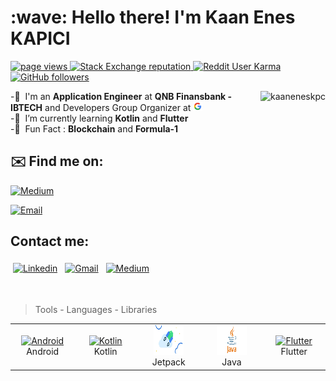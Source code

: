 <h1 align="left" id="kaaneneskpc-title">:wave: Hello there! I'm Kaan Enes KAPICI</h1>
<p align="left">
  <a href="https://github.com/kaaneneskpc/">
    <img src="https://komarev.com/ghpvc/?username=kaaneneskpc" alt="page views" />
  </a>
  <a href="https://stackoverflow.com/users/9420596">
    <img alt="Stack Exchange reputation" src="https://img.shields.io/stackexchange/stackoverflow/r/14236733?color=orange&label=reputation&logo=stackoverflow">
  </a>
  <a href="">
    <img alt="Reddit User Karma" src="https://visitor-badge.laobi.icu/badge?page_id=kaaneneskpc.kaaneneskpc">
  </a>
  <a href="https://github.com/kaaneneskpc?tab=followers">
    <img alt="GitHub followers" src="https://img.shields.io/github/followers/kaaneneskpc?color=green&logo=github">
  </a>
</p>

<a href="#kaaneneskpc-title">
  <img src="https://github-readme-stats.vercel.app/api?username=kaaneneskpc&show_icons=true&count_private=true&include_all_commits=true" alt="kaaneneskpc" align="right" />
</a>

-:office: &nbsp;I'm an **Application Engineer** at **QNB Finansbank - IBTECH** and Developers Group Organizer at <a href="#google-title">
  <img src="./img/google.png" alt="kaaneneskpc" width="15"/>
</a> </br>
-:seedling: &nbsp;I’m currently learning **Kotlin** and **Flutter**</br>
-:speech_balloon: &nbsp;Fun Fact : **Blockchain** and **Formula-1**</br>


## ✉️ Find me on:


[![Medium](https://img.shields.io/badge/Medium-@kaaneneskpc-9146FF?style=for-the-badge&logo=medium&logoColor=white&labelColor=101010)](https://medium.com/@kaaneneskpc)

[![Email](https://img.shields.io/badge/kaaneneskpc1@gmail.com-my_personal_email-EC5252?style=for-the-badge&logo=gmail&logoColor=white&labelColor=101010)](mailto:kaaneneskpc1@gmail.com)


## Contact me:


 <a href="https://linkedin.com/in/kaaneneskpc" target="_blank" rel="noopener noreferrer"> <img src="https://cdn.jsdelivr.net/npm/simple-icons@v3/icons/linkedin.svg" alt="Linkedin" height="40" style="vertical-align:top; margin:4px"></a>
 <a href="mailto:kaaneneskpc1@gmail.com"> <img src="https://cdn.jsdelivr.net/npm/simple-icons@v3/icons/gmail.svg" alt="Gmail" height="40" style="vertical-align:top; margin:4px"></a>
  <a href="https://medium.com/@kaaneneskpc" target="_blank" rel="noopener noreferrer"> <img src="https://media-exp1.licdn.com/dms/image/C4D0BAQEv0xgEe3MJ2w/company-logo_200_200/0/1602698792035?e=2159024400&v=beta&t=Wm8Ot9y3NUE2ykeQeTOBZXGIFwR2dullMAVyZbCbJ4Q" alt="Medium" height="40" style="vertical-align:top; margin:4px"></a>
</p>
<br />

> Tools - Languages - Libraries

<table>
  <tr>
    <td align="center" width="96">
      <a href="#kaaneneskpc-tech">
        <img src="https://avatars.githubusercontent.com/u/32689599?s=200&v=4" width="48" height="48" alt="Android" />
      </a>
      <br>Android
    </td>
    <td align="center" width="96">
      <a href="#kaaneneskpc-tech">
        <img src="https://avatars.githubusercontent.com/u/1446536?s=200&v=4" width="48" height="48" alt="Kotlin" />
      </a>
      <br>Kotlin
    </td>
    <td align="center" width="96">
      <a href="#kaaneneskpc-tech">
        <img src="./img/jetpack.png" width="48" height="48" alt="Jetpack" />
      </a>
      <br>Jetpack
    </td>
    <td align="center" width="96">
      <a href="#kaaneneskpc-tech">
        <img src="./img/java.png" width="48" height="48" alt="Java" />
      </a>
      <br>Java
    </td>
    <td align="center" width="96">
      <a href="#kaaneneskpc-tech">
        <img src="https://avatars.githubusercontent.com/u/14101776?s=200&v=4" width="48" height="48" alt="Flutter" />
      </a>
      <br>Flutter
    </td>
    
  </tr>
</table>







